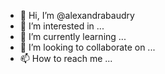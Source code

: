 - 👋 Hi, I’m @alexandrabaudry
- 👀 I’m interested in ...
- 🌱 I’m currently learning ...
- 💞️ I’m looking to collaborate on ...
- 📫 How to reach me ...

<!---
alexandrabaudry/alexandrabaudry is a ✨ special ✨ repository because its `README.md` (this file) appears on your GitHub profile.
You can click the Preview link to take a look at your changes.
--->
